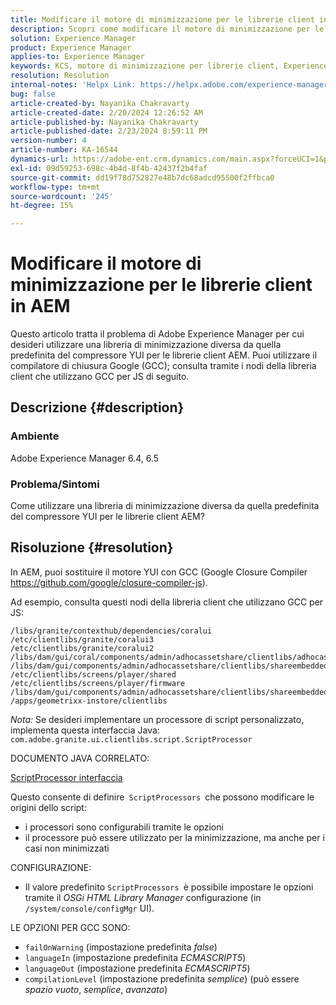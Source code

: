 ```yaml
---
title: Modificare il motore di minimizzazione per le librerie client in AEM
description: Scopri come modificare il motore di minimizzazione per le librerie client in AEM. Sostituisci il motore YUI con il compilatore di chiusura Google.
solution: Experience Manager
product: Experience Manager
applies-to: Experience Manager
keywords: KCS, motore di minimizzazione per librerie client, Experience Manager, AEM, compressore YUI, GCC, compilatore di chiusura Google
resolution: Resolution
internal-notes: 'Helpx Link: https://helpx.adobe.com/experience-manager/kb/how-to-change-the-minification-engine-for-client-libraries-in-AEM.html'
bug: false
article-created-by: Nayanika Chakravarty
article-created-date: 2/20/2024 12:26:52 AM
article-published-by: Nayanika Chakravarty
article-published-date: 2/23/2024 8:59:11 PM
version-number: 4
article-number: KA-16544
dynamics-url: https://adobe-ent.crm.dynamics.com/main.aspx?forceUCI=1&pagetype=entityrecord&etn=knowledgearticle&id=0e953abb-86cf-ee11-9079-6045bd006239
exl-id: 09d59253-698c-4b4d-8f4b-42437f2b4faf
source-git-commit: dd19f78d752827e48b7dc68adcd95500f2ffbca0
workflow-type: tm+mt
source-wordcount: '245'
ht-degree: 15%

---
```


# Modificare il motore di minimizzazione per le librerie client in AEM


Questo articolo tratta il problema di Adobe Experience Manager per cui desideri utilizzare una libreria di minimizzazione diversa da quella predefinita del compressore YUI per le librerie client AEM. Puoi utilizzare il compilatore di chiusura Google (GCC); consulta tramite i nodi della libreria client che utilizzano GCC per JS di seguito.

## Descrizione {#description}


### <b>Ambiente</b>

Adobe Experience Manager 6.4, 6.5

### <b>Problema/Sintomi</b>

Come utilizzare una libreria di minimizzazione diversa da quella predefinita del compressore YUI per le librerie client AEM?


## Risoluzione {#resolution}


In AEM, puoi sostituire il motore YUI con GCC (Google Closure Compiler https://github.com/google/closure-compiler-js).

Ad esempio, consulta questi nodi della libreria client che utilizzano GCC per JS:


```
/libs/granite/contexthub/dependencies/coralui
/etc/clientlibs/granite/coralui3
/etc/clientlibs/granite/coralui2
/libs/dam/gui/coral/components/admin/adhocassetshare/clientlibs/adhocassetshare
/libs/dam/gui/components/admin/adhocassetshare/clientlibs/shareembedded
/etc/clientlibs/screens/player/shared
/etc/clientlibs/screens/player/firmware
/libs/dam/gui/components/admin/adhocassetshare/clientlibs/shareembeddedpreview
/apps/geometrixx-instore/clientlibs
```


*Nota:* Se desideri implementare un processore di script personalizzato, implementa questa interfaccia Java:
`com.adobe.granite.ui.clientlibs.script.ScriptProcessor`

DOCUMENTO JAVA CORRELATO:

[ScriptProcessor interfaccia](https://helpx.adobe.com/experience-manager/6-5/sites/developing/using/reference-materials/javadoc/com/adobe/granite/ui/clientlibs/script/ScriptProcessor.html)

Questo consente di definire` ScriptProcessors `che possono modificare le origini dello script:

- i processori sono configurabili tramite le opzioni
- il processore può essere utilizzato per la minimizzazione, ma anche per i casi non minimizzati


CONFIGURAZIONE:

- Il valore predefinito `ScriptProcessors `è possibile impostare le opzioni tramite il *OSGi HTML Library Manager* configurazione (in `/system/console/configMgr` UI).


LE OPZIONI PER GCC SONO:

- `failOnWarning` (impostazione predefinita *false*)
- `languageIn` (impostazione predefinita *ECMASCRIPT5*)
- `languageOut` (impostazione predefinita *ECMASCRIPT5*)
- `compilationLevel` (impostazione predefinita *semplice*) (può essere *spazio vuoto*, *semplice*, *avanzato*)

